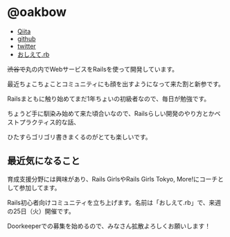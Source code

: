 # @oakbow

- [Qiita](http://qiita.com/Oakbow)
- [github](https://github.com/oakbow)
- [twitter](https://twitter.com/Oakbow7)
- [おしえて.rb](http://oshiete.doorkeeper.jp/)

~~渋谷で~~丸の内でWebサービスをRailsを使って開発しています。

最近ちょこちょことコミュニティにも顔を出すようになって来た割と新参です。

Railsまともに触り始めてまだ1年ちょいの初級者なので、毎日が勉強です。

ちょうど手に馴染み始めて来た頃合いなので、Railsらしい開発のやり方とかベストプラクティス的な話、

ひたすらゴリゴリ書きまくるのがとても楽しいです。


## 最近気になること

育成支援分野には興味があり、Rails GirlsやRails Girls Tokyo, More!にコーチとして参加してます。

Rails初心者向けコミュニティを立ち上げます。名前は「おしえて.rb」で、来週の25日（火）開催です。

Doorkeeperでの募集を始めるので、みなさん拡散よろしくお願いします！
